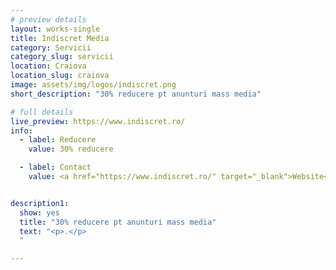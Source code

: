 ```yaml
---
# preview details
layout: works-single
title: Indiscret Media
category: Servicii
category_slug: servicii
location: Craiova
location_slug: craiova
image: assets/img/logos/indiscret.png
short_description: "30% reducere pt anunturi mass media"

# full details
live_preview: https://www.indiscret.ro/
info:
  - label: Reducere
    value: 30% reducere

  - label: Contact
    value: <a href="https://www.indiscret.ro/" target="_blank">Website</a>


description1:
  show: yes
  title: "30% reducere pt anunturi mass media"
  text: "<p>.</p>
  "

---
```

